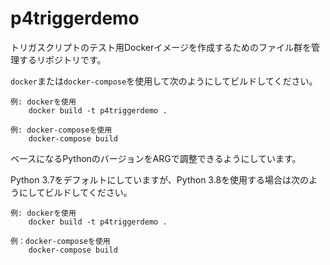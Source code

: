 # p4triggerdemo
トリガスクリプトのテスト用Dockerイメージを作成するためのファイル群を管理するリポジトリです。

`docker`または`docker-compose`を使用して次のようにしてビルドしてください。

```
例: dockerを使用
    docker build -t p4triggerdemo .

例: docker-composeを使用
    docker-compose build
```



ベースになるPythonのバージョンをARGで調整できるようにしています。

Python 3.7をデフォルトにしていますが、Python 3.8を使用する場合は次のようにしてビルドしてください。

```
例: dockerを使用
    docker build -t p4triggerdemo .

例：docker-composeを使用
    docker-compose build
```

